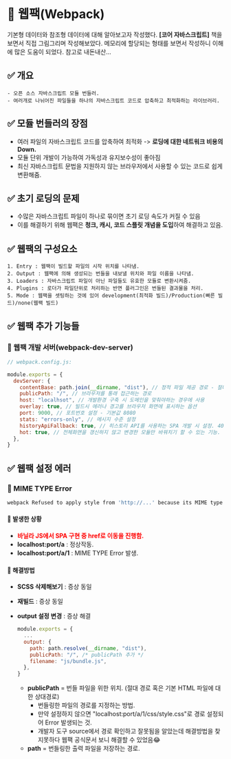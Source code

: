 # 📌 웹팩(Webpack)

기본형 데이터와 참조형 데이터에 대해 알아보고자 작성했다.  **[코어 자바스크립트]** 책을 보면서 직접 그림그리며 작성해보았다. 메모리에 할당되는 형태를 보면서 작성하니 이해에 많은 도움이 되었다. 참고로 내돈내산...

## ✅  개요

```
- 오픈 소스 자바스크립트 모듈 번들러.
- 여러개로 나뉘어진 파일들을 하나의 자바스크립트 코드로 압축하고 최적화하는 라이브러리.
```



## ✅  모듈 번들러의 장점

- 여러 파일의 자바스크립트 코드를 압축하여 최적화 -> **로딩에 대한 네트워크 비용의 Down.**
- 모듈 단위 개발이 가능하여 가독성과 유지보수성이 좋아짐
- 최신 자바스크립트 문법을 지원하지 않는 브라우저에서 사용할 수 있는 코드로 쉽게 변환해줌.



## ✅ 초기 로딩의 문제

- 수많은 자바스크립트 파일이 하나로 묶이면 초기 로딩 속도가 커질 수 있음
- 이를 해결하기 위해 웹팩은 **청크, 캐시, 코드 스플릿 개념을 도입**하여 해결하고 있음.



## ✅  웹팩의 구성요소

```
1. Entry : 웹팩이 빌드할 파일의 시작 위치를 나타냄.
2. Output : 웹팩에 의해 생성되는 번들을 내보낼 위치와 파일 이름을 나타냄.
3. Loaders : 자바스크립트 파일이 아닌 파일들도 유효한 모듈로 변환시켜줌.
4. Plugins : 로더가 파일단위로 처리하는 반면 플러그인은 번들된 결과물을 처리.
5. Mode : 웹팩을 셋팅하는 것에 있어 development(최적화 빌드)/Production(빠른 빌드)/none(웹팩 빌드)
```



## ✅ 웹팩 추가 기능들

### 💬 웹팩 개발 서버(webpack-dev-server)

```js
// webpack.config.js:

module.exports = {
  devServer: {
    contentBase: path.join(__dirname, "dist"), // 정적 파일 제공 경로 - 절대경로사용
    publicPath: "/", // 브라우저를 통래 접근하는 경로
    host: "localhsot", // 개발환경 구축 시 도메인을 맞춰야하는 경우에 사용
    overlay: true, // 빌드시 에러나 경고를 브라우저 화면에 표시하는 옵션
    port: 9000, // 포트번호 설정 - 기본값 8080
    stats: "errors-only", // 메시지 수준 설정
    historyApiFallback: true, // 히스토리 API를 사용하는 SPA 개발 시 설정. 404 에러 시 index.html로 리다이렉트
    hot: true, // 전체화면을 갱신하지 않고 변경한 모듈만 바꿔치기 할 수 있는 기능.
  },
}
```



## ✅ 웹팩 설정 에러

### 💬 MIME TYPE Error

```bash
webpack Refused to apply style from 'http://...' because its MIME type ('text/html') is not a supported stylesheet MIME type, and strict MIME checking is enabled.
```

#### 📑 발생한 상황

- <span style="color:red">**바닐라 JS에서 SPA 구현 중 href로 이동을 진행함.** </span>
- **localhost:port/a** : 정상작동.
- **localhost:port/a/1** : MIME TYPE Error 발생.

#### 📑 해결방법

- **SCSS 삭제해보기** : 증상 동일

- **재빌드** : 증상 동일

- **output 설정 변경** : 증상 해결

  ```js
  module.exports = {
    ...
    output: {
      path: path.resolve(__dirname, "dist"),
      publicPath: "/", /* publicPath 추가 */
      filename: "js/bundle.js",
    },
  }
  ```

  - **publicPath** = 번들 파일을 위한 위치. (절대 경로 혹은 기본 HTML 파일에 대한 상대경로)
    - 번들링한 파일의 경로를 지정하는 방법.
    - 만약 설정하지 않으면 "localhost:port/a/1/css/style.css"로 경로 설정되어 Error 발생되는 것.
    - 개발자 도구 source에서 경로 확인하고 잘못됨을 알았는데 해결방법을 찾지못하다 웹팩 공식문서 보니 해결할 수 있었음😂
  - **path** = 번들링한 출력 파일을 저장하는 경로.


